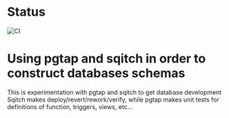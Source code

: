 # Status
![CI](https://github.com/marcoarthur/load_osm/actions/workflows/ci.yml/badge.svg)



# Using pgtap and sqitch in order to construct databases schemas 

This is experimentation with pgtap and sqitch to get database development
Sqitch makes deploy/revert/rework/verify, while pgtap makes unit tests for
definitions of function, triggers, views, etc...
